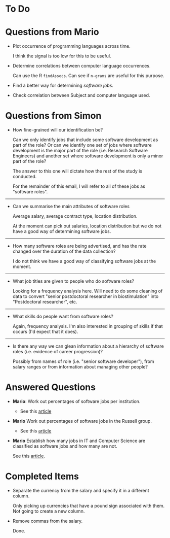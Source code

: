 To Do
=====

Questions from Mario
====================

* Plot occurrence of programming languages across time.

  I think the signal is too low for this to be useful.

* Determine correlations between computer language occurrences.

  Can use the R `findAssocs`. Can see if `n-grams` are useful
  for this purpose.

* Find a better way for determining *software jobs*.

* Check correlation between Subject and computer language used.

Questions from Simon
====================

* How fine-grained will our identification be?

  Can we only identify jobs that include some software development
  as part of the role? Or can we identify one set of jobs where
  software development is the major part of the role (i.e. Research
  Software Engineers) and another set where software development is
  only a minor part of the role?

  The answer to this one will dictate how the rest of the study is
  conducted.

  For the remainder of this email, I will refer to all of these jobs
  as "software roles".

---

* Can we summarise the main attributes of software roles

  Average salary, average contract type, location distribution.

  At the moment can pick out salaries, location distribution but
  we do not have a good way of determining software jobs.

---

* How many software roles are being advertised, and has the rate
  changed over the duration of the data collection?

  I do not think we have a good way of classifying software jobs
  at the moment.

---

* What job titles are given to people who do software roles?

  Looking for a frequency analysis here. Will need to do some cleaning
  of data to convert "senior postdoctoral researcher in biostimulation"
  into "Postdoctoral researcher", etc.

---

* What skills do people want from software roles?

  Again, frequency analysis. I'm also interested in grouping of skills
  if that occurs (I'd expect that it does).  

---

* Is there any way we can glean information about a hierarchy of
  software roles (i.e. evidence of career progression)?

  Possibly from names of role (i.e. "senior software developer"),
  from salary ranges or from information about managing other people?

Answered Questions
==================

* **Mario**: Work out percentages of software jobs per institution.
  * See this [article](https://github.com/softwaresaved/jobs-analysis/wiki#percentage-of-software-jobs-in-the-russell-group) 

* **Mario** Work out percentages of software jobs in the Russell group.
  * See this [article](https://github.com/softwaresaved/jobs-analysis/wiki#percentage-of-software-jobs-in-the-russell-group)

* **Mario** Establish how many jobs in IT and Computer Science are classified
  as software jobs and how many are not.

  See this [article](https://github.com/softwaresaved/jobs-analysis/wiki#consistency-of-the-classifier).

Completed Items
===============

* Separate the currency from the salary and specify it in a different column.

  Only picking up currencies that have a pound sign associated with them. Not
  going to create a new column.

* Remove commas from the salary.

  Done.

